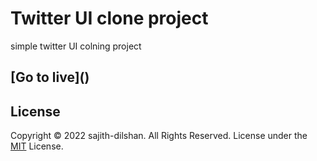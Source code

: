 # Twitter UI clone project


simple twitter UI colning project 


<h2>[Go to live]()</h2.>




## License
Copyright © 2022 sajith-dilshan. All Rights Reserved.
License under the [MIT](License.txt) License.